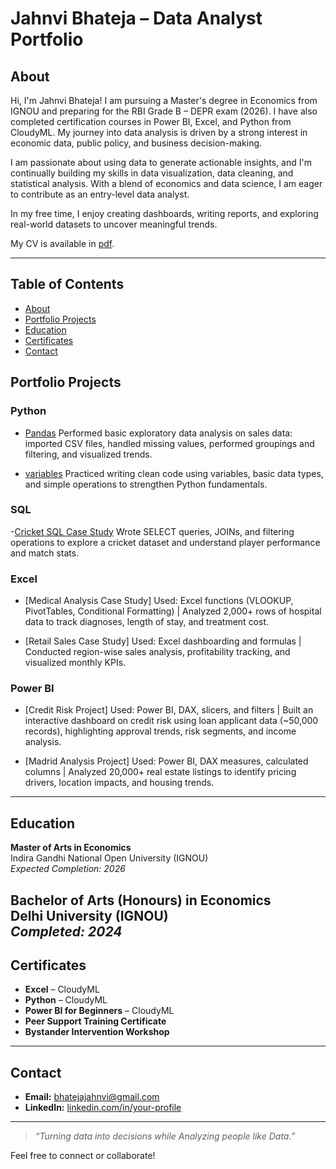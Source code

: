 # Jahnvi Bhateja – Data Analyst Portfolio

## About

Hi, I'm Jahnvi Bhateja! I am pursuing a Master's degree in Economics from IGNOU and preparing for the RBI Grade B – DEPR exam (2026). I have also completed certification courses in Power BI, Excel, and Python from CloudyML. My journey into data analysis is driven by a strong interest in economic data, public policy, and business decision-making.

I am passionate about using data to generate actionable insights, and I'm continually building my skills in data visualization, data cleaning, and statistical analysis. With a blend of economics and data science, I am eager to contribute as an entry-level data analyst.

In my free time, I enjoy creating dashboards, writing reports, and exploring real-world datasets to uncover meaningful trends.

My CV is available in [pdf](link-to-your-cv).

---

## Table of Contents

- [About](#about)
- [Portfolio Projects](#portfolio-projects)
- [Education](#education)
- [Certificates](#certificates)
- [Contact](#contact)

## Portfolio Projects

### Python
- [Pandas](https://colab.research.google.com/drive/1HnKuCfLRKKmiNVb4QstZbvH7_8YwKyJJ?usp=sharing)
  Performed basic exploratory data analysis on sales data: imported CSV files, handled missing values, performed groupings and filtering, and visualized trends.
  
- [variables](https://colab.research.google.com/drive/1mcTt_X1xSEPyQ59hNvJdOZXVyr5wuQaz?usp=sharing)
  Practiced writing clean code using variables, basic data types, and simple operations to strengthen Python fundamentals.

### SQL

-[Cricket SQL Case Study](#Cricket-SQL-Case-Study)
Wrote SELECT queries, JOINs, and filtering operations to explore a cricket dataset and understand player performance and match stats.

### Excel
- [Medical Analysis Case Study]
  Used: Excel functions (VLOOKUP, PivotTables, Conditional Formatting) | Analyzed 2,000+ rows of hospital data to track diagnoses, length of stay, and treatment cost.
  
- [Retail Sales Case Study]
  Used: Excel dashboarding and formulas | Conducted region-wise sales analysis, profitability tracking, and visualized monthly KPIs.

### Power BI
- [Credit Risk Project]
  Used: Power BI, DAX, slicers, and filters | Built an interactive dashboard on credit risk using loan applicant data (~50,000 records), highlighting approval trends, risk segments, and income analysis.
  
- [Madrid Analysis Project]
  Used: Power BI, DAX measures, calculated columns | Analyzed 20,000+ real estate listings to identify pricing drivers, location impacts, and housing trends.

---

## Education

**Master of Arts in Economics**  
Indira Gandhi National Open University (IGNOU)  
*Expected Completion: 2026*


**Bachelor of Arts (Honours) in Economics**  
Delhi University (IGNOU)  
*Completed: 2024*
---

## Certificates

- **Excel** – CloudyML  
- **Python** – CloudyML  
- **Power BI for Beginners** – CloudyML  
- **Peer Support Training Certificate**  
- **Bystander Intervention Workshop**

---

## Contact

- **Email:** [bhatejajahnvi@gmail.com](#bhatejajahnvi@gmail.com)
- **LinkedIn:** [linkedin.com/in/your-profile](#https://www.linkedin.com/in/jahnvi-bhateja-52287a204/)  

---

> *“Turning data into decisions while Analyzing people like Data.”*

Feel free to connect or collaborate!
